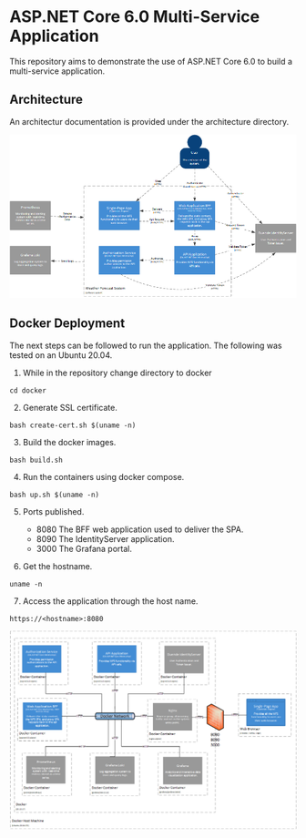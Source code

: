 # ASP.NET Core 6.0 Multi-Service Application
This repository aims to demonstrate the use of ASP.NET Core 6.0 to build a multi-service  application.


## Architecture
An architectur documentation is provided under the architecture directory.

![system overview](./assets/container.png)


## Docker Deployment
The next steps can be followed to run the application. The following was tested on an Ubuntu 20.04.

1. While in the repository change directory to docker
```
cd docker
```

2. Generate SSL certificate.
```
bash create-cert.sh $(uname -n)
```

3. Build the docker images.
```
bash build.sh
```

4. Run the containers using docker compose.
```
bash up.sh $(uname -n)
```

5. Ports published.
   * 8080 The BFF web application used to deliver the SPA.
   * 8090 The IdentityServer application.
   * 3000 The Grafana portal.

6. Get the hostname.
```
uname -n
```

7. Access the application through the host name.
```
https://<hostname>:8080
```


![system overview](./assets/deployment.png)
